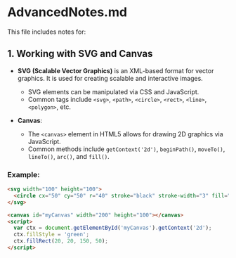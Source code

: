 # AdvancedNotes.md

This file includes notes for:

## 1. Working with SVG and Canvas

- **SVG (Scalable Vector Graphics)** is an XML-based format for vector graphics. It is used for creating scalable and interactive images.
  - SVG elements can be manipulated via CSS and JavaScript.
  - Common tags include `<svg>`, `<path>`, `<circle>`, `<rect>`, `<line>`, `<polygon>`, etc.
  
- **Canvas**:
  - The `<canvas>` element in HTML5 allows for drawing 2D graphics via JavaScript.
  - Common methods include `getContext('2d')`, `beginPath()`, `moveTo()`, `lineTo()`, `arc()`, and `fill()`.
  
### Example:

```html
<svg width="100" height="100">
  <circle cx="50" cy="50" r="40" stroke="black" stroke-width="3" fill="red" />
</svg>

<canvas id="myCanvas" width="200" height="100"></canvas>
<script>
  var ctx = document.getElementById('myCanvas').getContext('2d');
  ctx.fillStyle = 'green';
  ctx.fillRect(20, 20, 150, 50);
</script>
